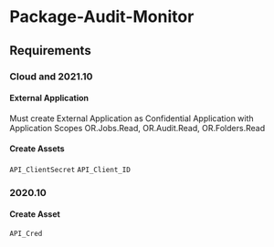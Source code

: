 # Package-Audit-Monitor

## Requirements
### Cloud and 2021.10
#### External Application
Must create External Application as Confidential Application with Application Scopes OR.Jobs.Read, OR.Audit.Read, OR.Folders.Read

#### **Create Assets**
`API_ClientSecret`
`API_Client_ID`

### **2020.10**
#### Create Asset
`API_Cred`
